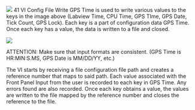 ﻿
**![](https://lh5.googleusercontent.com/gNWm7BImdGtkGxBW2FSHVJWfbxXtTOzZedV_zLYcrhucnwQ8hP8qQ4fxtvmiU3JVTIVlmBFPdg3vmz5tmf3L9flJ3hznEUW7y9xbDO2_Qho4hMgwLJBE9KUgMFBVQYNkvyqlh-ub)**
41 VI Config File Write GPS Time is used to write various values to the keys in the image above (Labview Time, CPU Time, GPS TIme, GPS Date, Tick Count, GPS Lock). Each key is a part of configuration data GPS Time. Once each key has a value, the data is written to a file and closed.

**![](https://lh6.googleusercontent.com/Qhgwz_EIdpw5_4f3ite7etIApLVYA7kSY5H3rePXCKrz6bpTwYHmctbVg87z7c8rpBbnbyxM9AhABKKDvIalq2CSGH9Bgal1QpUcMthCGQPIkE-eLGS5gm3YxHpF7FKNdl0qI_Yg)**

ATTENTION: Make sure that input formats are consistent. (GPS Time is HR:MIN:S.MS, GPS Date is MM/DD/YY, etc.)

  

The VI starts by receiving a file configuration file path and creates a reference number that maps to said path. Each value associated with the Front Panel Input from the user is recorded to each key in GPS Time. Any errors found are also recorded. Once each key obtains a value, the values are written to the file mapped by the reference number and closes the reference to the file.
